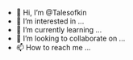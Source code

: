 - 👋 Hi, I’m @Talesofkin
- 👀 I’m interested in ...
- 🌱 I’m currently learning ...
- 💞️ I’m looking to collaborate on ...
- 📫 How to reach me ...

<!---
Talesofkin/Talesofkin is a ✨ special ✨ repository because its `README.md` (this file) appears on your GitHub profile.
You can click the Preview link to take a look at your changes.
--->
